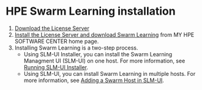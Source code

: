 # <a name="GUID-01199457-73B6-45F3-99FC-164E4B25A0A3"/> HPE Swarm Learning installation

1.   [Download the License Server](Download_the_License_Server.md) 
2.   [Install the License Server and download Swarm Learning](Install_the_License_Server.md) from MY HPE SOFTWARE CENTER home page.
3.   Installing Swarm Learning is a two-step process.
        - Using SLM-UI Installer, you can install the Swarm Learning Managment UI (SLM-UI) on one host. For more information, see [Running SLM-UI Installer](Running_SLM-UI_Installer.md). 
        - Using SLM-UI, you can install Swarm Learning in multiple hosts. For more information, see [Adding a Swarm Host in SLM-UI](Adding_a_Swarm_Host_in_SLM-UI.md).


